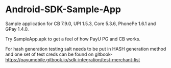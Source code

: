 # Android-SDK-Sample-App
Sample application for CB 7.9.0, UPI 1.5.3, Core 5.3.6, PhonePe 1.6.1 and GPay 1.4.0.

Try SampleApp.apk to get a feel of how PayU PG and CB works.

For hash generation testing salt needs to be put in HASH generation method and one set of test creds can be found on gitbook- 
 https://payumobile.gitbook.io/sdk-integration/test-merchant-list

